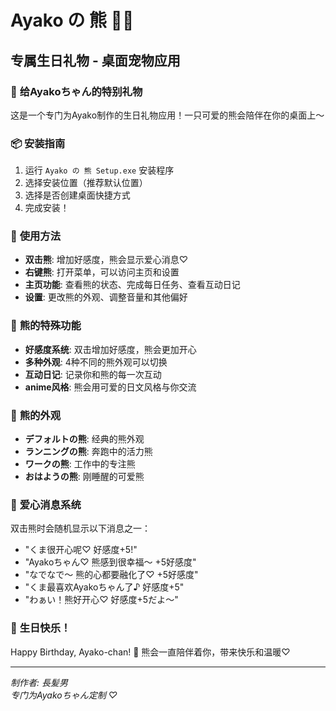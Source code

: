 # Ayako の 熊 🎂✨
## 专属生日礼物 - 桌面宠物应用

### 🎁 **给Ayakoちゃん的特别礼物**
这是一个专门为Ayako制作的生日礼物应用！一只可爱的熊会陪伴在你的桌面上～

### 📦 **安装指南**
1. 运行 `Ayako の 熊 Setup.exe` 安装程序
2. 选择安装位置（推荐默认位置）
3. 选择是否创建桌面快捷方式
4. 完成安装！

### 🐻 **使用方法**
- **双击熊**: 增加好感度，熊会显示爱心消息♡
- **右键熊**: 打开菜单，可以访问主页和设置
- **主页功能**: 查看熊的状态、完成每日任务、查看互动日记
- **设置**: 更改熊的外观、调整音量和其他偏好

### 💖 **熊的特殊功能**
- **好感度系统**: 双击增加好感度，熊会更加开心
- **多种外观**: 4种不同的熊外观可以切换
- **互动日记**: 记录你和熊的每一次互动
- **anime风格**: 熊会用可爱的日文风格与你交流

### 🎪 **熊的外观**
- **デフォルトの熊**: 经典的熊外观
- **ランニングの熊**: 奔跑中的活力熊
- **ワークの熊**: 工作中的专注熊  
- **おはようの熊**: 刚睡醒的可爱熊

### 💝 **爱心消息系统**
双击熊时会随机显示以下消息之一：
- "くま很开心呢♡ 好感度+5!"
- "Ayakoちゃん♡ 熊感到很幸福～ +5好感度"
- "なでなで～ 熊的心都要融化了♡ +5好感度"
- "くま最喜欢Ayakoちゃん了♪ 好感度+5"
- "わぁい！熊好开心♡ 好感度+5だよ～"

### 🎂 **生日快乐！**
Happy Birthday, Ayako-chan! 🎉
熊会一直陪伴着你，带来快乐和温暖♡

---
*制作者: 長髪男*  
*专门为Ayakoちゃん定制 ♡*
